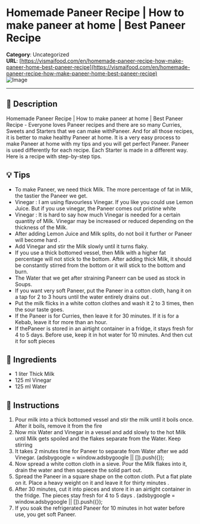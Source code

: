# Homemade Paneer Recipe | How to make paneer at home | Best Paneer Recipe

**Category**: Uncategorized  
**URL**: [https://vismaifood.com/en/homemade-paneer-recipe-how-make-paneer-home-best-paneer-recipe](https://vismaifood.com/en/homemade-paneer-recipe-how-make-paneer-home-best-paneer-recipe)  
![Image](https://vismaifood.com/storage/app/uploads/public/b32/4d7/589/thumb__1200_0_0_0_auto.jpg)

---

## 📝 Description
Homemade Paneer Recipe | How to make paneer at home | Best Paneer Recipe - Everyone loves Paneer recipes and there are so many Curries, Sweets and Starters that we can make withPaneer. And for all those recipes, it is better to make healthy Paneer at home. It is a very easy process to make Paneer at home with my tips and you will get perfect Paneer. Paneer is used differently for each recipe. Each Starter is made in a different way. Here is a recipe with step-by-step tips.

## 💡 Tips
- To make Paneer, we need thick Milk. The more percentage of fat in Milk, the tastier the Paneer we get.
- Vinegar : I am using flavourless Vinegar. If you like you could use Lemon Juice. But if you use vinegar, the Paneer comes out pristine white
- Vinegar : It is hard to say how much Vinegar is needed for a certain quantity of Milk. Vinegar may be increased or reduced depending on the thickness of the Milk.
- After adding Lemon Juice and Milk splits, do not boil it further or Paneer will become hard .
- Add Vinegar and stir the Milk slowly until it turns flaky.
- If you use a thick bottomed vessel, then Milk with a higher fat percentage will not stick to the bottom. After adding thick Milk, it should be constantly stirred from the bottom or it will stick to the bottom and burn.
- The Water that we get after straining Paneerr can be used as stock in Soups.
- If you want very soft Paneer, put the Paneer in a cotton cloth, hang it on a tap for 2 to 3 hours until the water entirely drains out .
- Put the milk flicks in a white cotton clothes and wash it 2 to 3 times, then the sour taste goes.
- If the Paneer is for Curries, then leave it for 30 minutes. If it is for a Kebab, leave it for more than an hour.
- If thePaneer is stored in an airtight container in a fridge, it stays fresh for 4 to 5 days. Before use, keep it in hot water for 10 minutes. And then cut it for soft pieces

## 🧂 Ingredients
- 1 liter Thick Milk
- 125 ml Vinegar
- 125 ml Water

## 🍳 Instructions
1. Pour milk into a thick bottomed vessel and stir the milk until it boils once. After it boils, remove it from the fire
2. Now mix Water and Vinegar in a vessel and add slowly to the hot Milk until Milk gets spoiled and the flakes separate from the Water. Keep stirring
3. It takes 2 minutes time for Paneer to separate from Water after we add Vinegar. (adsbygoogle = window.adsbygoogle || []).push({});
4. Now spread a white cotton cloth in a sieve. Pour the Milk flakes into it, drain the water and then squeeze the solid part out.
5. Spread the Paneer in a square shape on the cotton cloth. Put a flat plate on it. Place a heavy weight on it and leave it for thirty minutes .
6. After 30 minutes, cut it into pieces and store it in an airtight container in the fridge. The pieces stay fresh for 4 to 5 days . (adsbygoogle = window.adsbygoogle || []).push({});
7. If you soak the refrigerated Paneer for 10 minutes in hot water before use, you get soft Paneer.


